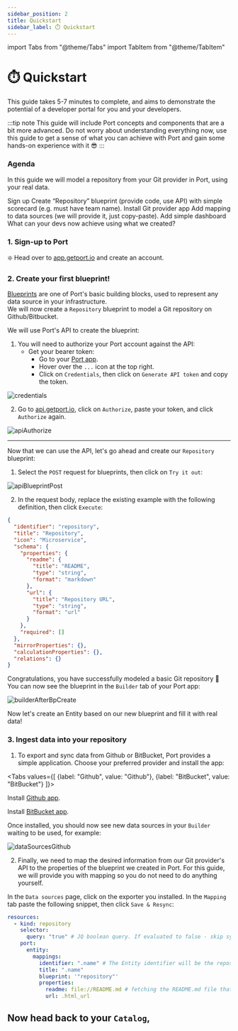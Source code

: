 ```yaml
---
sidebar_position: 2
title: Quickstart
sidebar_label: ⏱️ Quickstart
---
```


import Tabs from "@theme/Tabs"
import TabItem from "@theme/TabItem"

# ⏱️ Quickstart

This guide takes 5-7 minutes to complete, and aims to demonstrate the potential of a developer portal for you and your developers.

:::tip note
This guide will include Port concepts and components that are a bit more advanced. Do not worry about understanding everything now, use this guide to get a sense of what you can achieve with Port and gain some hands-on experience with it 😎
:::

### Agenda

In this guide we will model a repository from your Git provider in Port, using your real data.

Sign up
Create “Repository” blueprint (provide code, use API) with simple scorecard (e.g. must have team name).
Install Git provider app
Add mapping to data sources (we will provide it, just copy-paste).
Add simple dashboard
What can your devs now achieve using what we created?

### 1. Sign-up to Port

❇️ Head over to [app.getport.io](https://app.getport.io) and create an account.

### 2. Create your first blueprint!

[Blueprints](/build-your-software-catalog/define-your-data-model/setup-blueprint/) are one of Port's basic building blocks, used to represent any data source in your infrastructure.  
We will now create a `Repository` blueprint to model a Git repository on Github/Bitbucket.

We will use Port's API to create the blueprint:

1. You will need to authorize your Port account against the API:
   - Get your bearer token:
     - Go to your [Port app](https://app.getport.io).
     - Hover over the `...` icon at the top right.
     - Click on `Credentials`, then click on `Generate API token` and copy the token.

![credentials](/img/quickstart/credentials.png)

2. Go to [api.getport.io](https://api.getport.io), click on `Authorize`, paste your token, and click `Authorize` again.

![apiAuthorize](/img/quickstart/apiAuthorize.png)

---

Now that we can use the API, let's go ahead and create our `Repository` blueprint:

1. Select the `POST` request for blueprints, then click on `Try it out`:

![apiBlueprintPost](/img/quickstart/apiBlueprintPost.png)

2. In the request body, replace the existing example with the following definition, then click `Execute`:

```json showLineNumbers
{
  "identifier": "repository",
  "title": "Repository",
  "icon": "Microservice",
  "schema": {
    "properties": {
      "readme": {
        "title": "README",
        "type": "string",
        "format": "markdown"
      },
      "url": {
        "title": "Repository URL",
        "type": "string",
        "format": "url"
      }
    },
    "required": []
  },
  "mirrorProperties": {},
  "calculationProperties": {},
  "relations": {}
}
```

Congratulations, you have successfully modeled a basic Git repository 🥳  
You can now see the blueprint in the `Builder` tab of your Port app:

![builderAfterBpCreate](/img/quickstart/builderAfterBpCreate.png)

Now let's create an Entity based on our new blueprint and fill it with real data!

### 3. Ingest data into your repository

1. To export and sync data from Github or BitBucket, Port provides a simple application. Choose your preferred provider and install the app:

<Tabs values={[
{label: "Github", value: "Github"},
{label: "BitBucket", value: "BitBucket"}
]}>

<TabItem value="Github">

Install [Github app](https://github.com/apps/getport-io).

</TabItem>

<TabItem value="BitBucket">

Install [BitBucket app](https://marketplace.atlassian.com/apps/1229886/port-connector-for-bitbucket?hosting=cloud&tab=overview).

</TabItem>

</Tabs>

Once installed, you should now see new data sources in your `Builder` waiting to be used, for example:

![dataSourcesGithub](/img/quickstart/dataSourcesGithub.png)

2. Finally, we need to map the desired information from our Git provider's API to the properties of the blueprint we created in Port. For this guide, we will provide you with mapping so you do not need to do anything yourself.

In the `Data sources` page, click on the exporter you installed. In the `Mapping` tab paste the following snippet, then click `Save & Resync`:

```yaml showLineNumbers
resources:
  - kind: repository
    selector:
      query: "true" # JQ boolean query. If evaluated to false - skip syncing the object.
    port:
      entity:
        mappings:
          identifier: ".name" # The Entity identifier will be the repository name.
          title: ".name"
          blueprint: '"repository"'
          properties:
            readme: file://README.md # fetching the README.md file that is within the root folder of the repository and ingesting its contents as a markdown property
            url: .html_url
```

## Now head back to your `Catalog`,

